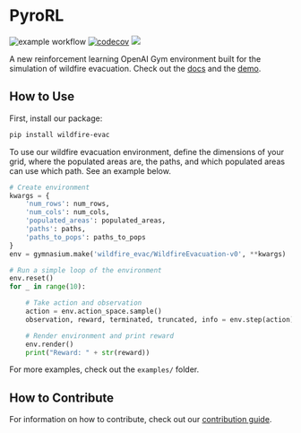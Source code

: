 # PyroRL

![example workflow](https://github.com/sisl/pyrorl/actions/workflows/testing.yml/badge.svg) [![codecov](https://codecov.io/github/sisl/pyrorl/graph/badge.svg?token=wBlFGsd5sS)](https://codecov.io/github/sisl/pyrorl) [![](https://img.shields.io/badge/docs-latest-blue.svg)](https://sisl.github.io/pyrorl/)

A new reinforcement learning OpenAI Gym environment built for the simulation of wildfire evacuation. Check out the [docs](https://sisl.github.io/pyrorl/) and the [demo](https://www.loom.com/share/39ddd19c790a49c0a1ea7e13cd4d1005?sid=679b631a-74b7-41e3-bd88-3e7d14c0adc2).

## How to Use

First, install our package:

```bash
pip install wildfire-evac
```

To use our wildfire evacuation environment, define the dimensions of your grid, where the populated areas are, the paths, and which populated areas can use which path. See an example below.

```python
# Create environment
kwargs = {
    'num_rows': num_rows,
    'num_cols': num_cols,
    'populated_areas': populated_areas,
    'paths': paths,
    'paths_to_pops': paths_to_pops
}
env = gymnasium.make('wildfire_evac/WildfireEvacuation-v0', **kwargs)

# Run a simple loop of the environment
env.reset()
for _ in range(10):

    # Take action and observation
    action = env.action_space.sample()
    observation, reward, terminated, truncated, info = env.step(action)

    # Render environment and print reward
    env.render()
    print("Reward: " + str(reward))
```

For more examples, check out the `examples/` folder.

## How to Contribute

For information on how to contribute, check out our [contribution guide](https://sisl.github.io/pyrorl/contribution-guide/).
